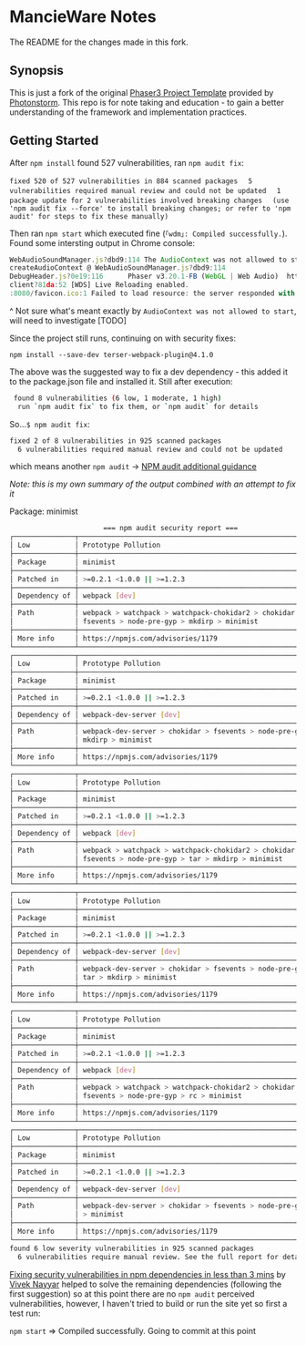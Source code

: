 # MancieWare Notes

The README for the changes made in this fork.

## Synopsis

This is just a fork of the original [Phaser3 Project Template](https://github.com/photonstorm/phaser3-project-template) provided by [Photonstorm](https://github.com/photonstorm).  This repo is for note taking and education - to gain a better understanding of the framework and implementation practices.

## Getting Started

After `npm install` found 527 vulnerabilities, ran `npm audit fix`:

`fixed 520 of 527 vulnerabilities in 884 scanned packages`
`  5 vulnerabilities required manual review and could not be updated`
`  1 package update for 2 vulnerabilities involved breaking changes`
`  (use 'npm audit fix --force' to install breaking changes; or refer to 'npm audit' for steps to fix these manually)`

Then ran `npm start` which executed fine (`｢wdm｣: Compiled successfully.`).  Found some intersting output in Chrome console:

```javascript
WebAudioSoundManager.js?dbd9:114 The AudioContext was not allowed to start. It must be resumed (or created) after a user gesture on the page. https://goo.gl/7K7WLu
createAudioContext @ WebAudioSoundManager.js?dbd9:114
DebugHeader.js?0e19:116      Phaser v3.20.1-FB (WebGL | Web Audio)  https://phaser.io
client?81da:52 [WDS] Live Reloading enabled.
:8080/favicon.ico:1 Failed to load resource: the server responded with a status of 404 (Not Found)
```

^ Not sure what's meant exactly by `AudioContext was not allowed to start`, will need to investigate [TODO]

Since the project still runs, continuing on with security fixes:

`npm install --save-dev terser-webpack-plugin@4.1.0`

The above was the suggested way to fix a dev dependency - this added it to the package.json file and installed it.  Still after execution:

```bash
 found 8 vulnerabilities (6 low, 1 moderate, 1 high)
  run `npm audit fix` to fix them, or `npm audit` for details
```

So...`$ npm audit fix`:

```bash
fixed 2 of 8 vulnerabilities in 925 scanned packages
  6 vulnerabilities required manual review and could not be updated
```

which means another `npm audit` -> [NPM audit additional guidance](https://go.npm.me/audit-guide)

_Note: this is my own summary of the output combined with an attempt to fix it_

Package: minimist

```bash
                       === npm audit security report ===                        
┌───────────────┬──────────────────────────────────────────────────────────────┐
│ Low           │ Prototype Pollution                                          │
├───────────────┼──────────────────────────────────────────────────────────────┤
│ Package       │ minimist                                                     │
├───────────────┼──────────────────────────────────────────────────────────────┤
│ Patched in    │ >=0.2.1 <1.0.0 || >=1.2.3                                    │
├───────────────┼──────────────────────────────────────────────────────────────┤
│ Dependency of │ webpack [dev]                                                │
├───────────────┼──────────────────────────────────────────────────────────────┤
│ Path          │ webpack > watchpack > watchpack-chokidar2 > chokidar >       │
│               │ fsevents > node-pre-gyp > mkdirp > minimist                  │
├───────────────┼──────────────────────────────────────────────────────────────┤
│ More info     │ https://npmjs.com/advisories/1179                            │
└───────────────┴──────────────────────────────────────────────────────────────┘
┌───────────────┬──────────────────────────────────────────────────────────────┐
│ Low           │ Prototype Pollution                                          │
├───────────────┼──────────────────────────────────────────────────────────────┤
│ Package       │ minimist                                                     │
├───────────────┼──────────────────────────────────────────────────────────────┤
│ Patched in    │ >=0.2.1 <1.0.0 || >=1.2.3                                    │
├───────────────┼──────────────────────────────────────────────────────────────┤
│ Dependency of │ webpack-dev-server [dev]                                     │
├───────────────┼──────────────────────────────────────────────────────────────┤
│ Path          │ webpack-dev-server > chokidar > fsevents > node-pre-gyp >    │
│               │ mkdirp > minimist                                            │
├───────────────┼──────────────────────────────────────────────────────────────┤
│ More info     │ https://npmjs.com/advisories/1179                            │
└───────────────┴──────────────────────────────────────────────────────────────┘
┌───────────────┬──────────────────────────────────────────────────────────────┐
│ Low           │ Prototype Pollution                                          │
├───────────────┼──────────────────────────────────────────────────────────────┤
│ Package       │ minimist                                                     │
├───────────────┼──────────────────────────────────────────────────────────────┤
│ Patched in    │ >=0.2.1 <1.0.0 || >=1.2.3                                    │
├───────────────┼──────────────────────────────────────────────────────────────┤
│ Dependency of │ webpack [dev]                                                │
├───────────────┼──────────────────────────────────────────────────────────────┤
│ Path          │ webpack > watchpack > watchpack-chokidar2 > chokidar >       │
│               │ fsevents > node-pre-gyp > tar > mkdirp > minimist            │
├───────────────┼──────────────────────────────────────────────────────────────┤
│ More info     │ https://npmjs.com/advisories/1179                            │
└───────────────┴──────────────────────────────────────────────────────────────┘
┌───────────────┬──────────────────────────────────────────────────────────────┐
│ Low           │ Prototype Pollution                                          │
├───────────────┼──────────────────────────────────────────────────────────────┤
│ Package       │ minimist                                                     │
├───────────────┼──────────────────────────────────────────────────────────────┤
│ Patched in    │ >=0.2.1 <1.0.0 || >=1.2.3                                    │
├───────────────┼──────────────────────────────────────────────────────────────┤
│ Dependency of │ webpack-dev-server [dev]                                     │
├───────────────┼──────────────────────────────────────────────────────────────┤
│ Path          │ webpack-dev-server > chokidar > fsevents > node-pre-gyp >    │
│               │ tar > mkdirp > minimist                                      │
├───────────────┼──────────────────────────────────────────────────────────────┤
│ More info     │ https://npmjs.com/advisories/1179                            │
└───────────────┴──────────────────────────────────────────────────────────────┘
┌───────────────┬──────────────────────────────────────────────────────────────┐
│ Low           │ Prototype Pollution                                          │
├───────────────┼──────────────────────────────────────────────────────────────┤
│ Package       │ minimist                                                     │
├───────────────┼──────────────────────────────────────────────────────────────┤
│ Patched in    │ >=0.2.1 <1.0.0 || >=1.2.3                                    │
├───────────────┼──────────────────────────────────────────────────────────────┤
│ Dependency of │ webpack [dev]                                                │
├───────────────┼──────────────────────────────────────────────────────────────┤
│ Path          │ webpack > watchpack > watchpack-chokidar2 > chokidar >       │
│               │ fsevents > node-pre-gyp > rc > minimist                      │
├───────────────┼──────────────────────────────────────────────────────────────┤
│ More info     │ https://npmjs.com/advisories/1179                            │
└───────────────┴──────────────────────────────────────────────────────────────┘
┌───────────────┬──────────────────────────────────────────────────────────────┐
│ Low           │ Prototype Pollution                                          │
├───────────────┼──────────────────────────────────────────────────────────────┤
│ Package       │ minimist                                                     │
├───────────────┼──────────────────────────────────────────────────────────────┤
│ Patched in    │ >=0.2.1 <1.0.0 || >=1.2.3                                    │
├───────────────┼──────────────────────────────────────────────────────────────┤
│ Dependency of │ webpack-dev-server [dev]                                     │
├───────────────┼──────────────────────────────────────────────────────────────┤
│ Path          │ webpack-dev-server > chokidar > fsevents > node-pre-gyp > rc │
│               │ > minimist                                                   │
├───────────────┼──────────────────────────────────────────────────────────────┤
│ More info     │ https://npmjs.com/advisories/1179                            │
└───────────────┴──────────────────────────────────────────────────────────────┘
found 6 low severity vulnerabilities in 925 scanned packages
  6 vulnerabilities require manual review. See the full report for details.
```

[Fixing security vulnerabilities in npm dependencies in less than 3 mins](https://itnext.io/fixing-security-vulnerabilities-in-npm-dependencies-in-less-than-3-mins-a53af735261d) by [Vivek Nayyar](https://itnext.io/@VivekNayyar) helped to solve the remaining dependencies (following the first suggestion) so at this point there are no `npm audit` perceived vulnerabilities, however, I haven't tried to build or run the site yet so first a test run:

`npm start` => Compiled successfully.  Going to commit at this point
